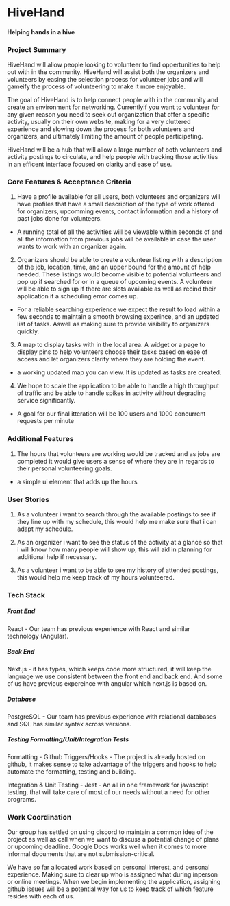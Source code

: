 

# HiveHand
#### Helping hands in a hive

### Project Summary

HiveHand will allow people looking to volunteer to find oppertunities to help out with in the community. HiveHand will assist both the organizers and volunteers by easing the selection process for volunteer jobs and will gameify the process of volunteering to make it more enjoyable. 

The goal of HiveHand is to help connect people with in the community and create an environment for networking. Currentlyif you want to volunteer for any given reason you need to seek out organization that offer a specific activity, usually on their own website, making for a very cluttered experience and slowing down the process for both volunteers and organizers, and ultimately limiting the amount of people participating.

HiveHand will be a hub that will allow a large number of both volunteers and activity postings to circulate, and help people with tracking those activities in an efficent interface focused on clarity and ease of use.

### Core Features & Acceptance Criteria

1) Have a profile available for all users, both volunteers and organizers will have profiles that have a small description of the type of work offered for organizers, upcomming events, contact information and a history of past jobs done for volunteers.

- A running total of all the activities will be viewable within seconds of and all the information from previous jobs will be available in case the user wants to work with an organizer again.

2) Organizers should be able to create a volunteer listing with a description of the job, location, time, and an upper bound for the amount of help needed. These listings would become visible to potential volunteers and pop up if searched for or in a queue of upcoming events. A volunteer will be able to sign up if there are slots available as well as recind their application if a scheduling error comes up. 
- For a reliable searching experience we expect the result to load within a few seconds to maintain a smooth browsing experince, and an updated list of tasks. Aswell as making sure to provide visibility to organizers quickly.

3) A map to display tasks with in the local area. A widget or a page to display pins to help volunteers choose their tasks based on ease of access and let organizers clarify where they are holding the event.
- a working updated map you can view. It is updated as tasks are created.

4) We hope to scale the application to be able to handle a high throughput of traffic and be able to handle spikes in activity without degrading service significantly.
- A goal for our final itteration will be 100 users and 1000 concurrent requests per minute

### Additional Features

1) The hours that volunteers are working would be tracked and as jobs are completed it would give users a sense of where they are in regards to their personal volunteering goals.
- a simple ui element that adds up the hours 

### User Stories

1) As a volunteer i want to search through the available postings to see if they line up with my schedule, this would help me make sure that i can adapt my schedule. 

2) As an organizer i want to see the status of the activity at a glance so that i will know how many people will show up, this will aid in planning for additional help if necessary.

3) As a volunteer i want to be able to see my history of attended postings, this would help me keep track of my hours volunteered.

### Tech Stack

##### Front End 
React - Our team has previous experience with React and similar technology (Angular).

##### Back End
Next.js - it has types, which keeps code more structured, it will keep the language we use consistent between the front end and back end. And some of us have previous expereince with angular which next.js is based on.

##### Database
PostgreSQL - Our team has previous experience with relational databases and SQL has similar syntax across versions.

##### Testing Formatting/Unit/Integration Tests
Formatting - Github Triggers/Hooks - The project is already hosted on github, it makes sense to take advantage of the triggers and hooks to help automate the formatting, testing and building.

Integration & Unit Testing - Jest - An all in one framework for javascript testing, that will take care of most of our needs without a need for other programs.

### Work Coordination
Our group has settled on using discord to maintain a common idea of the project as well as call when we want to discuss a potential change of plans or upcoming deadline. Google Docs works well when it comes to more informal documents that are not submission-critical. 

We have so far allocated work based on personal interest, and personal experience. Making sure to clear up who is assigned what during inperson or online meetings. When we begin implementing the application, assigning github issues will be a potential way for us to keep track of which feature resides with each of us.